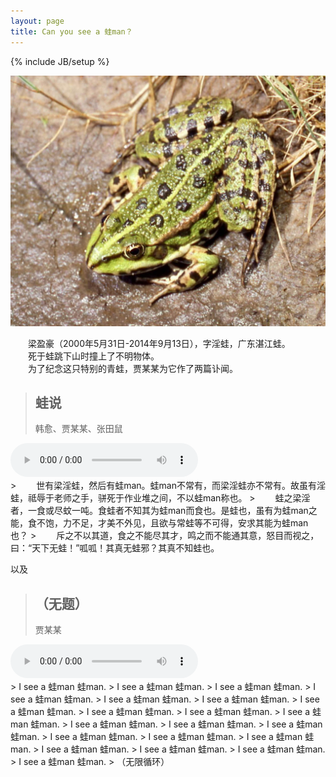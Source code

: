 ```yaml
---
layout: page
title: Can you see a 蛙man？
---
```

{% include JB/setup %}

![湖蛙](RanaRidibundaFemale.jpg)

　　梁盈豪（2000年5月31日-2014年9月13日），字淫蛙，广东湛江蛙。  
　　死于蛙跳下山时撞上了不明物体。  
　　为了纪念这只特别的青蛙，贾某某为它作了两篇讣闻。

> ## 蛙说
> 韩愈、贾某某、张田鼠  
<audio controls="controls" preload="auto">
  <source src="washuo.mp3" type="audio/mpeg" />
您的浏览器不支持HTML5 audio标签。</audio>
<br/>
> 　　世有梁淫蛙，然后有蛙man。蛙man不常有，而梁淫蛙亦不常有。故虽有淫蛙，祗辱于老师之手，骈死于作业堆之间，不以蛙man称也。  
> 　　蛙之梁淫者，一食或尽蚊一吨。食蛙者不知其为蛙man而食也。是蛙也，虽有为蛙man之能，食不饱，力不足，才美不外见，且欲与常蛙等不可得，安求其能为蛙man也？  
> 　　斥之不以其道，食之不能尽其才，鸣之而不能通其意，怒目而视之，曰：“天下无蛙！”呱呱！其真无蛙邪？其真不知蛙也。

以及

> ## （无题）
> 贾某某  
<audio controls="controls" preload="auto" loop="loop">
  <source src="wasong.mp3" type="audio/mpeg" />
您的浏览器不支持HTML5 audio标签。</audio>
<br/>
> I see a 蛙man 蛙man.  
> I see a 蛙man 蛙man.  
> I see a 蛙man 蛙man.  
> I see a 蛙man 蛙man.  
> I see a 蛙man 蛙man.  
> I see a 蛙man 蛙man.  
> I see a 蛙man 蛙man.  
> I see a 蛙man 蛙man.  
> I see a 蛙man 蛙man.  
> I see a 蛙man 蛙man.  
> I see a 蛙man 蛙man.  
> I see a 蛙man 蛙man.  
> I see a 蛙man 蛙man.  
> I see a 蛙man 蛙man.  
> I see a 蛙man 蛙man.  
> I see a 蛙man 蛙man.  
> I see a 蛙man 蛙man.  
> I see a 蛙man 蛙man.  
> I see a 蛙man 蛙man.  
> I see a 蛙man 蛙man.  
> （无限循环）
